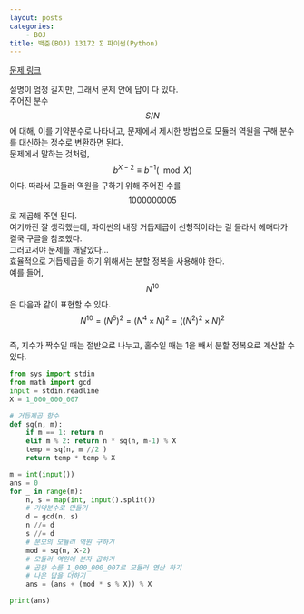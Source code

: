 ```yaml
---
layout: posts
categories:
    - BOJ
title: 백준(BOJ) 13172 Σ 파이썬(Python)
---
```


[문제 링크](https://www.acmicpc.net/problem/13172)

설명이 엄청 길지만, 그래서 문제 안에 답이 다 있다.  
주어진 분수 $$S/N$$에 대해, 이를 기약분수로 나타내고, 문제에서 제시한 방법으로 모듈러 역원을 구해 분수를 대신하는 정수로 변환하면 된다.  
문제에서 말하는 것처럼, $$b^{X - 2} \equiv b^{-1} (\mod X)$$이다. 따라서 모듈러 역원을 구하기 위해 주어진 수를 $$1000000005$$로 제곱해 주면 된다.  
여기까진 잘 생각했는데, 파이썬의 내장 거듭제곱이 선형적이라는 걸 몰라서 헤매다가 결국 구글을 참조했다.  
그러고서야 문제를 깨달았다...  
효율적으로 거듭제곱을 하기 위해서는 분할 정복을 사용해야 한다.  
예를 들어, $$N^{10}$$은 다음과 같이 표현할 수 있다.  
$$N^{10} = (N^5)^2 = (N^4 \times N)^2 = ((N^2)^2 \times N)^2$$  
즉, 지수가 짝수일 때는 절반으로 나누고, 홀수일 때는 1을 빼서 분할 정복으로 계산할 수 있다.

```python
from sys import stdin
from math import gcd
input = stdin.readline
X = 1_000_000_007

# 거듭제곱 함수
def sq(n, m):
    if m == 1: return n
    elif m % 2: return n * sq(n, m-1) % X
    temp = sq(n, m //2 )
    return temp * temp % X

m = int(input())
ans = 0
for _ in range(m):
    n, s = map(int, input().split())
    # 기약분수로 만들기
    d = gcd(n, s)
    n //= d
    s //= d
    # 분모의 모듈러 역원 구하기
    mod = sq(n, X-2)
    # 모듈러 역원에 분자 곱하기
    # 곱한 수를 1_000_000_007로 모듈러 연산 하기
    # 나온 답을 더하기
    ans = (ans + (mod * s % X)) % X

print(ans)
```
